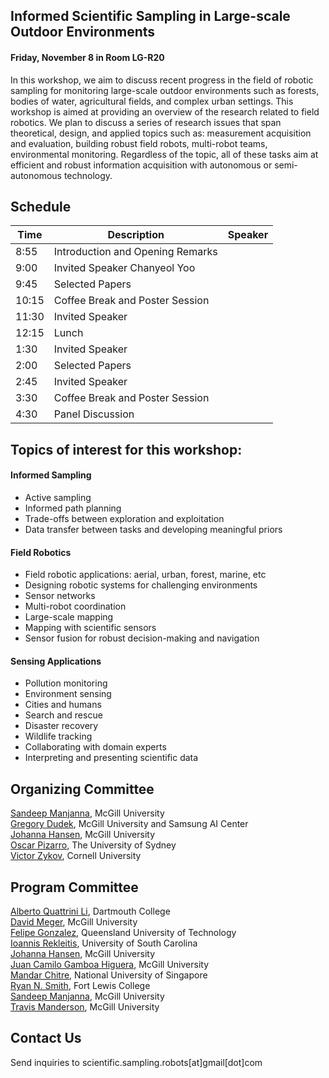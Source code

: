 ## Informed Scientific Sampling in Large-scale Outdoor Environments

#### Friday, November 8 in Room LG-R20

In this workshop, we aim to discuss recent progress in the field of robotic sampling for monitoring large-scale outdoor environments such as forests, bodies of water, agricultural fields, and complex urban settings.  This workshop is aimed at providing an overview of the research related to field robotics. We plan to discuss a series of research issues that span theoretical, design, and applied topics such as:  measurement acquisition and evaluation, building robust field robots, multi-robot teams, environmental monitoring. Regardless of the topic, all of these tasks aim at efficient and robust information acquisition with autonomous or semi-autonomous technology.

## Schedule


| Time | Description | Speaker |
| --- | --- | --- |
| 8:55 | Introduction and Opening Remarks |  
| 9:00 | Invited Speaker Chanyeol Yoo |   
| 9:45 | Selected Papers |   
| 10:15 | Coffee Break and Poster Session |    
| 11:30 | Invited Speaker |   
| 12:15 | Lunch |   
| 1:30 |  Invited Speaker |   
| 2:00 | Selected Papers |   
| 2:45 | Invited Speaker |
| 3:30 | Coffee Break and Poster Session |    
| 4:30 | Panel Discussion |   

## Topics of interest for this workshop:

#### Informed Sampling
- Active sampling
- Informed path planning
- Trade-offs between exploration and exploitation   
- Data transfer between tasks and developing meaningful priors  

#### Field Robotics
- Field robotic applications: aerial, urban, forest, marine, etc
- Designing robotic systems for challenging environments 
- Sensor networks
- Multi-robot coordination  
- Large-scale mapping  
- Mapping with scientific sensors  
- Sensor fusion for robust decision-making and navigation   

#### Sensing Applications 
- Pollution monitoring
- Environment sensing  
- Cities and humans  
- Search and rescue  
- Disaster recovery  
- Wildlife tracking  
- Collaborating with domain experts  
- Interpreting and presenting scientific data 

<!-- 
## Invited Speakers

[João Sousa](https://www.lsts.pt/member/jo%C3%A3o-sousa), Porto University  
[Ágata Alveirinho Dias](http://ise.usj.edu.mo/people/agata-alveirinho-dias/), Institute of Science and Environment of the University of Saint Joseph (ISE-USJ)  
[Roland Siegwart](http://www.asl.ethz.ch/the-lab/people/person-detail.html?persid=29981), ETH Zurich  
[Gregory Dudek](https://www.cim.mcgill.ca/~dudek/), McGill University  
[Stefan Williams](https://sydney.edu.au/engineering/people/stefan.williams.php), The University of Sydney  
[Lantao Liu](http://homes.sice.indiana.edu/lantao/), Indiana University - Bloomington  
[Mandar Chitre](http://www.chitre.net/), Tropical Marine Science Institute and the National University of Singapore  
[Robert Fitch](https://www.uts.edu.au/staff/robert.fitch), University of Technology, Sydney  
-->
<!-- [Christian Katlein](http://katlein.de/), Jacobs University Bremen  -->




## Organizing Committee

[Sandeep Manjanna](https://www.cim.mcgill.ca/~msandeep/), McGill University  
[Gregory Dudek](https://www.cim.mcgill.ca/~dudek/), McGill University and Samsung AI Center  
[Johanna Hansen](johannah.github.io), McGill University  
[Oscar Pizarro](https://sydney.edu.au/engineering/people/oscar.pizarro.php), The University of Sydney    
[Victor Zykov](https://www.linkedin.com/in/vzykov), Cornell University  

## Program Committee

[Alberto Quattrini Li](https://sites.google.com/view/albertoq), Dartmouth College  
[David Meger](https://www.cim.mcgill.ca/~dmeger/), McGill University  
[Felipe Gonzalez](https://staff.qut.edu.au/staff/felipe.gonzalez), Queensland University of Technology  
[Ioannis Rekleitis](http://www.cse.sc.edu/~yiannisr/), University of South Carolina  
[Johanna Hansen](johannah.github.io), McGill University  
[Juan Camilo Gamboa Higuera](http://www.cim.mcgill.ca/~gamboa/), McGill University  
[Mandar Chitre](http://www.chitre.net/), National University of Singapore  
[Ryan N. Smith](http://www.ryannealsmith.com/), Fort Lewis College  
[Sandeep Manjanna](https://www.cim.mcgill.ca/~msandeep/), McGill University  
[Travis Manderson](http://www.cim.mcgill.ca/~travism/), McGill University  


## Contact Us

Send inquiries to scientific.sampling.robots[at]gmail[dot]com
